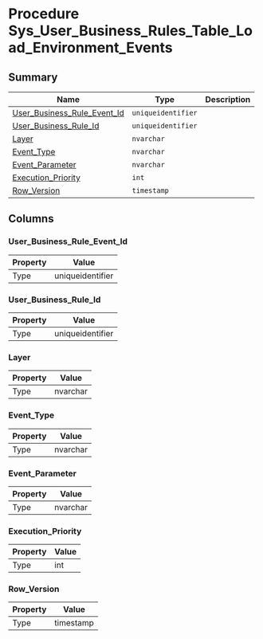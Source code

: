# Procedure Sys_User_Business_Rules_Table_Load_Environment_Events


## Summary

| Name | Type | Description |
| - | - | --- |
|[User_Business_Rule_Event_Id](#user_business_rule_event_id)|`uniqueidentifier` ||
|[User_Business_Rule_Id](#user_business_rule_id)|`uniqueidentifier` ||
|[Layer](#layer)|`nvarchar` ||
|[Event_Type](#event_type)|`nvarchar` ||
|[Event_Parameter](#event_parameter)|`nvarchar` ||
|[Execution_Priority](#execution_priority)|`int` ||
|[Row_Version](#row_version)|`timestamp` ||

## Columns

### User_Business_Rule_Event_Id

| Property | Value |
| - | - |
|Type|uniqueidentifier|

### User_Business_Rule_Id

| Property | Value |
| - | - |
|Type|uniqueidentifier|

### Layer

| Property | Value |
| - | - |
|Type|nvarchar|

### Event_Type

| Property | Value |
| - | - |
|Type|nvarchar|

### Event_Parameter

| Property | Value |
| - | - |
|Type|nvarchar|

### Execution_Priority

| Property | Value |
| - | - |
|Type|int|

### Row_Version

| Property | Value |
| - | - |
|Type|timestamp|


